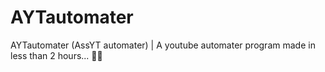 # AYTautomater
AYTautomater (AssYT automater) | A youtube automater program made in less than 2 hours... 🥴🥴
